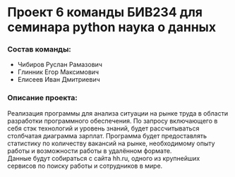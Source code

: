# Проект 6 команды БИВ234 для семинара python наука о данных

### Состав команды:
* Чибиров Руслан Рамазович
* Глинник Егор Максимович
* Елисеев Иван Дмитриевич

### Описание проекта: 
Реализация программы для анализа ситуации на рынке труда в области разработки программного обеспечения. По запросу включающего в себя стэк технологий и уровень знаний, будет рассчитываться столбчатая диаграмма зарплат. Программа будет предоставлять статистику по количеству вакансий на рынке, необходимому опыту работы и возможности работы в удалённом формате. \
Данные будут собираться с сайта hh.ru, одного из крупнейших сервисов по поиску работы и сотрудников в мире. 
#